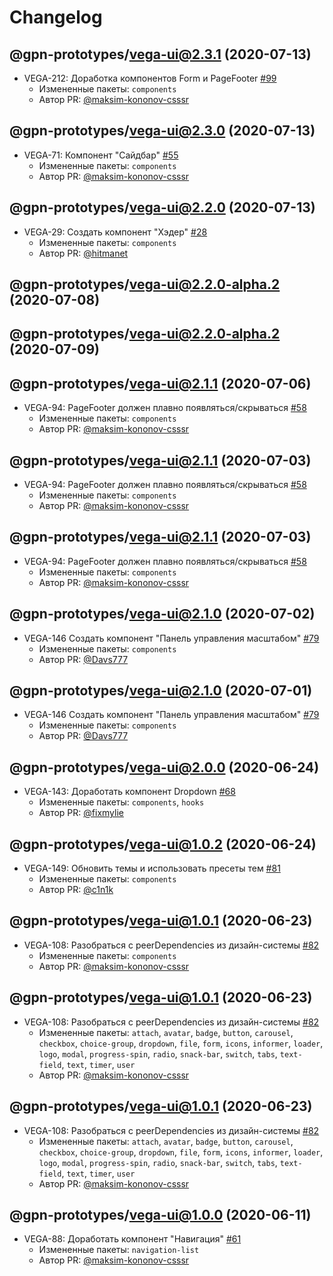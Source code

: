 # Changelog

<!-- insert-new-changelog-here -->

## @gpn-prototypes/vega-ui@2.3.1 (2020-07-13)

* VEGA-212: Доработка компонентов Form и PageFooter [#99](https://github.com/gpn-prototypes/vega-ui/pull/99)
  * Измененные пакеты: `components`
   * Автор PR: [@maksim-kononov-csssr](https://github.com/maksim-kononov-csssr)

## @gpn-prototypes/vega-ui@2.3.0 (2020-07-13)

* VEGA-71: Компонент "Сайдбар" [#55](https://github.com/gpn-prototypes/vega-ui/pull/55)
  * Измененные пакеты: `components`
   * Автор PR: [@maksim-kononov-csssr](https://github.com/maksim-kononov-csssr)

## @gpn-prototypes/vega-ui@2.2.0 (2020-07-13)

* VEGA-29: Создать компонент "Хэдер" [#28](https://github.com/gpn-prototypes/vega-ui/pull/28)
  * Измененные пакеты: `components`
   * Автор PR: [@hitmanet](https://github.com/hitmanet)

## @gpn-prototypes/vega-ui@2.2.0-alpha.2 (2020-07-08)



## @gpn-prototypes/vega-ui@2.2.0-alpha.2 (2020-07-09)



## @gpn-prototypes/vega-ui@2.1.1 (2020-07-06)

* VEGA-94: PageFooter должен плавно появляться/скрываться [#58](https://github.com/gpn-prototypes/vega-ui/pull/58)
  * Измененные пакеты: `components`
   * Автор PR: [@maksim-kononov-csssr](https://github.com/maksim-kononov-csssr)

## @gpn-prototypes/vega-ui@2.1.1 (2020-07-03)

* VEGA-94: PageFooter должен плавно появляться/скрываться [#58](https://github.com/gpn-prototypes/vega-ui/pull/58)
  * Измененные пакеты: `components`
   * Автор PR: [@maksim-kononov-csssr](https://github.com/maksim-kononov-csssr)

## @gpn-prototypes/vega-ui@2.1.1 (2020-07-03)

* VEGA-94: PageFooter должен плавно появляться/скрываться [#58](https://github.com/gpn-prototypes/vega-ui/pull/58)
  * Измененные пакеты: `components`
   * Автор PR: [@maksim-kononov-csssr](https://github.com/maksim-kononov-csssr)

## @gpn-prototypes/vega-ui@2.1.0 (2020-07-02)

* VEGA-146 Создать компонент "Панель управления масштабом" [#79](https://github.com/gpn-prototypes/vega-ui/pull/79)
  * Измененные пакеты: `components`
   * Автор PR: [@Davs777](https://github.com/Davs777)

## @gpn-prototypes/vega-ui@2.1.0 (2020-07-01)

* VEGA-146 Создать компонент "Панель управления масштабом" [#79](https://github.com/gpn-prototypes/vega-ui/pull/79)
  * Измененные пакеты: `components`
   * Автор PR: [@Davs777](https://github.com/Davs777)

## @gpn-prototypes/vega-ui@2.0.0 (2020-06-24)

* VEGA-143: Доработать компонент Dropdown [#68](https://github.com/gpn-prototypes/vega-ui/pull/68)
  * Измененные пакеты: `components`, `hooks`
   * Автор PR: [@fixmylie](https://github.com/fixmylie)

## @gpn-prototypes/vega-ui@1.0.2 (2020-06-24)

* VEGA-149: Обновить темы и использовать пресеты тем [#81](https://github.com/gpn-prototypes/vega-ui/pull/81)
  * Измененные пакеты: `components`
   * Автор PR: [@c1n1k](https://github.com/c1n1k)

## @gpn-prototypes/vega-ui@1.0.1 (2020-06-23)

* VEGA-108: Разобраться с peerDependencies из дизайн-системы [#82](https://github.com/gpn-prototypes/vega-ui/pull/82)
  * Измененные пакеты: `components`
   * Автор PR: [@maksim-kononov-csssr](https://github.com/maksim-kononov-csssr)

## @gpn-prototypes/vega-ui@1.0.1 (2020-06-23)

* VEGA-108: Разобраться с peerDependencies из дизайн-системы [#82](https://github.com/gpn-prototypes/vega-ui/pull/82)
   * Измененные пакеты: `attach`, `avatar`, `badge`, `button`, `carousel`, `checkbox`, `choice-group`, `dropdown`, `file`, `form`, `icons`, `informer`, `loader`, `logo`, `modal`, `progress-spin`, `radio`, `snack-bar`, `switch`, `tabs`, `text-field`, `text`, `timer`, `user`
   * Автор PR: [@maksim-kononov-csssr](https://github.com/maksim-kononov-csssr)

## @gpn-prototypes/vega-ui@1.0.1 (2020-06-23)

* VEGA-108: Разобраться с peerDependencies из дизайн-системы [#82](https://github.com/gpn-prototypes/vega-ui/pull/82)
   * Измененные пакеты: `attach`, `avatar`, `badge`, `button`, `carousel`, `checkbox`, `choice-group`, `dropdown`, `file`, `form`, `icons`, `informer`, `loader`, `logo`, `modal`, `progress-spin`, `radio`, `snack-bar`, `switch`, `tabs`, `text-field`, `text`, `timer`, `user`
   * Автор PR: [@maksim-kononov-csssr](https://github.com/maksim-kononov-csssr)

## @gpn-prototypes/vega-ui@1.0.0 (2020-06-11)

* VEGA-88: Доработать компонент "Навигация" [#61](https://github.com/gpn-prototypes/vega-ui/pull/61)
   * Измененные пакеты: `navigation-list`
   * Автор PR: [@maksim-kononov-csssr](https://github.com/maksim-kononov-csssr)

